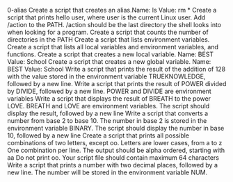 0-alias
Create a script that creates an alias.Name: ls Value: rm *
Create a script that prints hello user, where user is the current Linux user.
Add /action to the PATH. /action should be the last directory the shell looks into when looking for a program.
Create a script that counts the number of directories in the PATH
Create a script that lists environment variables.
Create a script that lists all local variables and environment variables, and functions.
Create a script that creates a new local variable. Name: BEST Value: School
Create a script that creates a new global variable. Name: BEST Value: School
Write a script that prints the result of the addition of 128 with the value stored in the environment variable TRUEKNOWLEDGE, followed by a new line.
Write a script that prints the result of POWER divided by DIVIDE, followed by a new line. POWER and DIVIDE are environment variables
Write a script that displays the result of BREATH to the power LOVE. BREATH and LOVE are environment variables.                                                      The script should display the result, followed by a new line
Write a script that converts a number from base 2 to base 10. The number in base 2 is stored in the environment variable BINARY.                                     The script should display the number in base 10, followed by a new line
Create a script that prints all possible combinations of two letters, except oo. Letters are lower cases, from a to z One combination per line. The output should be alpha ordered, starting with aa Do not print oo. Your script file should contain maximum 64 characters
Write a script that prints a number with two decimal places, followed by a new line. The number will be stored in the environment variable NUM.
